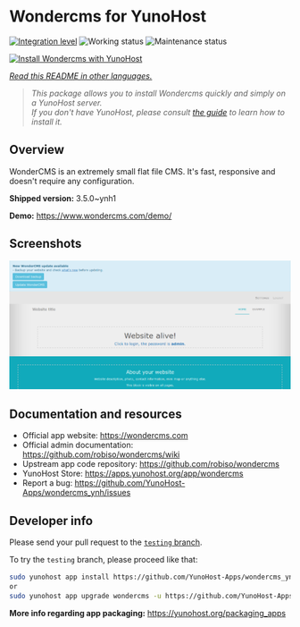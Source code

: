 <!--
N.B.: This README was automatically generated by <https://github.com/YunoHost/apps/tree/master/tools/readme_generator>
It shall NOT be edited by hand.
-->

# Wondercms for YunoHost

[![Integration level](https://apps.yunohost.org/badge/integration/wondercms)](https://ci-apps.yunohost.org/ci/apps/wondercms/)
![Working status](https://apps.yunohost.org/badge/state/wondercms)
![Maintenance status](https://apps.yunohost.org/badge/maintained/wondercms)

[![Install Wondercms with YunoHost](https://install-app.yunohost.org/install-with-yunohost.svg)](https://install-app.yunohost.org/?app=wondercms)

*[Read this README in other languages.](./ALL_README.md)*

> *This package allows you to install Wondercms quickly and simply on a YunoHost server.*  
> *If you don't have YunoHost, please consult [the guide](https://yunohost.org/install) to learn how to install it.*

## Overview

WonderCMS is an extremely small flat file CMS. It's fast, responsive and doesn't require any configuration.

**Shipped version:** 3.5.0~ynh1

**Demo:** <https://www.wondercms.com/demo/>

## Screenshots

![Screenshot of Wondercms](./doc/screenshots/WonderCMS-update-screenshot.png)

## Documentation and resources

- Official app website: <https://wondercms.com>
- Official admin documentation: <https://github.com/robiso/wondercms/wiki>
- Upstream app code repository: <https://github.com/robiso/wondercms>
- YunoHost Store: <https://apps.yunohost.org/app/wondercms>
- Report a bug: <https://github.com/YunoHost-Apps/wondercms_ynh/issues>

## Developer info

Please send your pull request to the [`testing` branch](https://github.com/YunoHost-Apps/wondercms_ynh/tree/testing).

To try the `testing` branch, please proceed like that:

```bash
sudo yunohost app install https://github.com/YunoHost-Apps/wondercms_ynh/tree/testing --debug
or
sudo yunohost app upgrade wondercms -u https://github.com/YunoHost-Apps/wondercms_ynh/tree/testing --debug
```

**More info regarding app packaging:** <https://yunohost.org/packaging_apps>
